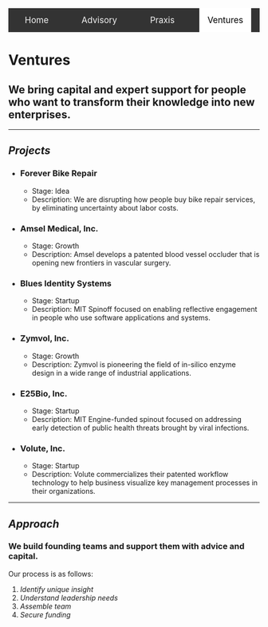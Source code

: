 <div class="topnav" style="background-color: #333;overflow: hidden;display: flex;justify-content: space-around;margin-top: -1.5rem;">
  <a href="/index.html" style="float: left;color: #f2f2f2;text-align: center;padding: 14px 16px;text-decoration: none;font-size: 17px;">Home</a>
  <a href="/advisory.html" style="float: left;color: #f2f2f2;text-align: center;padding: 14px 16px;text-decoration: none;font-size: 17px;">Advisory</a>
  <a href="/praxis.html" style="float: left;color: #f2f2f2;text-align: center;padding: 14px 16px;text-decoration: none;font-size: 17px;">Praxis</a>
  <a class="active"  href="/ventures.html" style="float: left;color: black;background-color: white;text-align: center;padding: 14px 16px;text-decoration: none;font-size: 17px;">Ventures</a>
</div>

# Ventures
## We bring capital and expert support for people who want to transform their knowledge into new enterprises.
---
## *Projects*  
- ### Forever Bike Repair  
  - Stage: Idea
  - Description: We are disrupting how people buy bike repair services, by eliminating uncertainty about labor costs.
- ### Amsel Medical, Inc.  
  - Stage: Growth
  - Description: Amsel develops a patented blood vessel occluder that is opening new frontiers in vascular surgery.
- ### Blues Identity Systems  
  - Stage: Startup
  - Description: MIT Spinoff focused on enabling reflective engagement in people who use software applications and systems.
- ### Zymvol, Inc.
  - Stage: Growth
  - Description: Zymvol is pioneering the field of in-silico enzyme design in a wide range of industrial applications. 
- ### E25Bio, Inc.  
  - Stage: Startup
  - Description: MIT Engine-funded spinout focused on addressing early detection of public health threats brought by viral infections.
- ### Volute, Inc.  
  - Stage: Startup
  - Description: Volute commercializes their patented workflow technology to help business visualize key management processes in their organizations.
---
## *Approach*  
### We build founding teams and support them with advice and capital.  
Our process is as follows:
1. *Identify unique insight*
1. *Understand leadership needs*
1. *Assemble team*
1. *Secure funding*
